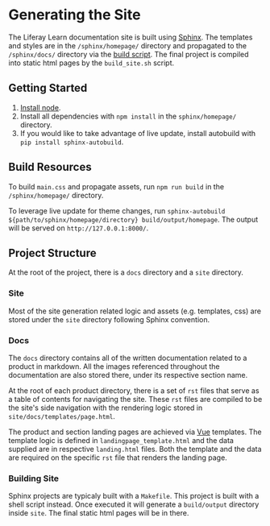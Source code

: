 # Generating the Site

The Liferay Learn documentation site is built using [Sphinx](http://www.sphinx-doc.org/en/master/). The templates and styles are in the `/sphinx/homepage/` directory and propagated to the `/sphinx/docs/` directory via the [build script](#build-resources). The final project is compiled into static html pages by the `build_site.sh` script.

## Getting Started

1. [Install node](https://nodejs.org/en/).
2. Install all dependencies with `npm install` in the `sphinx/homepage/` directory.
3. If you would like to take advantage of live update, install autobuild with `pip install sphinx-autobuild`.

## Build Resources

To build `main.css` and propagate assets, run `npm run build` in the `/sphinx/homepage/` directory.

To leverage live update for theme changes, run `sphinx-autobuild ${path/to/sphinx/homepage/directory} build/output/homepage`. The output will be served on `http://127.0.0.1:8000/`.

## Project Structure

At the root of the project, there is a `docs` directory and a `site` directory.

### Site

Most of the site generation related logic and assets (e.g. templates, css) are stored under the `site` directory following Sphinx convention.

### Docs

The `docs` directory contains all of the written documentation related to a product in markdown. All the images referenced throughout the documentation are also stored there, under its respective section name. 

At the root of each product directory, there is a set of `rst` files that serve as a table of contents for navigating the site. These `rst` files are compiled to be the site's side navigation with the rendering logic stored in `site/docs/templates/page.html`.

The product and section landing pages are achieved via [Vue](https://vuejs.org/) templates. The template logic is defined in `landingpage_template.html` and the data supplied are in respective `landing.html` files. Both the template and the data are required on the specific `rst` file that renders the landing page.

### Building Site

Sphinx projects are typicaly built with a `Makefile`. This project is built with a shell script instead. Once executed it will generate a `build/output` directory inside `site`. The final static html pages will be in there.
